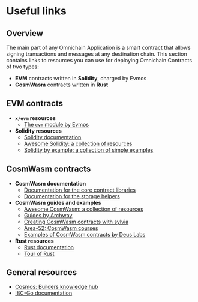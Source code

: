 ﻿---
sidebar_position: 3
---

# Useful links

## Overview

The main part of any Omnichain Application is a smart contract that allows signing transactions and messages at any destination chain. This section contains links to resources you can use for deploying Omnichain Contracts of two types:

- **EVM** contracts written in **Solidity**, charged by Evmos
- **CosmWasm** contracts written in **Rust**

## EVM contracts

- **`x/evm` resources**
    - [The `evm` module by Evmos](https://docs.evmos.org/protocol/modules/evm)
- **Solidity resources**
    - [Solidity documentation](https://docs.soliditylang.org/en/v0.8.26/)
    - [Awesome Solidity: a collection of resources](https://github.com/bkrem/awesome-solidity)
    - [Solidity by example: a collection of simple examples](https://solidity-by-example.org)

## CosmWasm contracts

- **CosmWasm documentation**
    - [Documentation for the core contract libraries](https://docs.rs/cosmwasm-std/latest/cosmwasm_std/index.html)
    - [Documentation for the storage helpers](https://docs.rs/cosmwasm-storage/latest/cosmwasm_storage/index.html)
- **CosmWasm guides and examples**
    - [Awesome CosmWasm: a collection of resources](https://github.com/CosmWasm/awesome-cosmwasm)
    - [Guides by Archway](https://docs.archway.io/developers/cosmwasm-documentation/introduction)
    - [Creating CosmWasm contracts with sylvia](https://cosmwasm.github.io/sylvia-book/)
    - [Area-52: CosmWasm courses](https://area-52.io/)
    - [Examples of CosmWasm contracts by Deus Labs](https://github.com/deus-labs/cw-contracts)
- **Rust resources**
    - [Rust documentation](https://doc.rust-lang.org/book/)
    - [Tour of Rust](https://tourofrust.com)

## General resources

- [Cosmos: Builders knowledge hub](https://hub.join.builders)
- [IBC-Go documentation](https://ibc.cosmos.network/main)